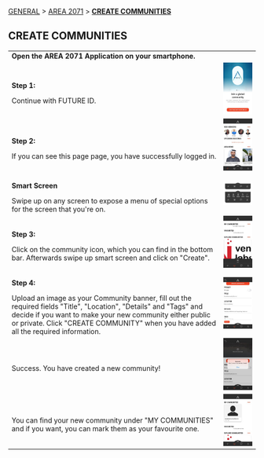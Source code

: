 [GENERAL](/WIKI_README.md) > [AREA 2071](AREA/README.md) > **[CREATE COMMUNITIES](AREA/createcommunities.md)**

## CREATE COMMUNITIES <br>

<table>
  <thead>
  </thead>
  <tbody>
    <tr>
      <tr><td colspan="3"><b>Open the AREA 2071 Application on your smartphone.</b></td>      
    </tr>
    <tr>
      <td style="text-align: left"><p><b>Step 1:</b></p>Continue with FUTURE ID.</td>
      <td style="text-align: center"><img src="connectwithfutureid.jpg" alt="Connect with future id"></td>
    </tr>
    <tr>
    <td style="text-align: left"><p><b>Step 2:</b></p>If you can see this page page, you have successfully logged in.</td>
    <td style="text-align: center"><img src="landingpage.jpg" alt="Landing Page"></td>
    </tr>
    <tr>
    <td style="text-align: left"><p><b>Smart Screen</b></p>Swipe up on any screen to expose a menu of special options for the screen that you're on.</td>
    <td style="text-align: center"><img src="smartmenu03.jpg" alt="Smart Menu"></td>
    </tr>
    <tr>
    <td style="text-align: left"><p><b>Step 3:</b></p>Click on the community icon, which you can find in the bottom bar. Afterwards swipe up smart screen and click on "Create".</td>
    <td style="text-align: center"><img src="communities01.jpg" alt="Create Community Step 1"></td>
    </tr>
    <tr>
    <td style="text-align: left"><p><b>Step 4:</b></p>Upload an image as your Community banner, fill out the required fields "Title", "Location", "Details" and "Tags" and decide if you want to make your new community either public or private. Click "CREATE COMMUNITY" when you have added all the required information.</td>
    <td style="text-align: center"><img src="createcommunity02.jpg" alt="Create Community Step 1"></td>
    </tr>
    <tr>
    <td style="text-align: left"><p><b></b></p>Success. You have created a new community!</td>
    <td style="text-align: center"><img src="createcommunity03.jpg" alt="Create Community Step 2"></td>
    </tr>
    <tr>
    <td style="text-align: left"><p><b></b></p>You can find your new community under "MY COMMUNITIES" and if you want, you can mark them as your favourite one.</td>
    <td style="text-align: center"><img src="createcommunity04.jpg" alt="Create Community Step 3"></td>
    </tr>
  </tbody>
</table>

